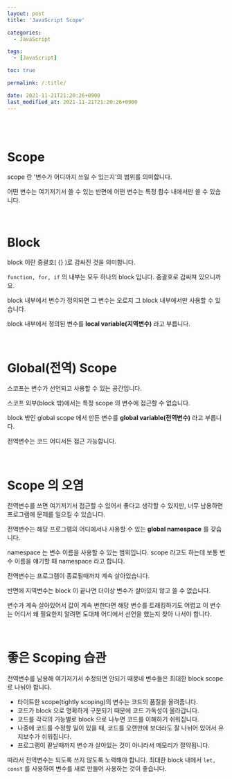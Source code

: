 ```yaml
---
layout: post
title: 'JavaScript Scope'

categories:
  - JavaScript

tags:
  - [JavaScript]

toc: true

permalink: /:title/

date: 2021-11-21T21:20:26+0900
last_modified_at: 2021-11-21T21:20:26+0900
---
```


<br>
<br>

# Scope

scope 란 '변수가 어디까지 쓰일 수 있는지'의 범위를 의미합니다.

어떤 변수는 여기저기서 쓸 수 있는 반면에 어떤 변수는 특정 함수 내에서만 쓸 수 있습니다.

<br>

# Block

block 이란 중괄호( {} )로 감싸진 것을 의미합니다.

`function, for, if` 의 내부는 모두 하나의 block 입니다. 중괄호로 감싸져 있으니까요.

block 내부에서 변수가 정의되면 그 변수는 오로지 그 block 내부에서만 사용할 수 있습니다.

block 내부에서 정의된 변수를 **local variable(지역변수)** 라고 부릅니다.

<br>

# Global(전역) Scope

스코프는 변수가 선언되고 사용할 수 있는 공간입니다.

스코프 외부(block 밖)에서는 특정 scope 의 변수에 접근할 수 없습니다.

block 밖인 global scope 에서 만든 변수를 **global variable(전역변수)** 라고 부릅니다.

전역변수는 코드 어디서든 접근 가능합니다.

<br>

# Scope 의 오염

전역변수를 쓰면 여기저기서 접근할 수 있어서 좋다고 생각할 수 있지만, 너무 남용하면 프로그램에 문제를 일으킬 수 있습니다.

전역변수는 해당 프로그램의 어디에서나 사용할 수 있는 **global namespace** 를 갖습니다.

namespace 는 변수 이름을 사용할 수 있는 범위입니다. scope 라고도 하는데 보통 변수 이름을 얘기할 때 namespace 라고 합니다.

전역변수는 프로그램이 종료될때까지 계속 살아있습니다.

반면에 지역변수는 block 이 끝나면 더이상 변수가 살아있지 않고 쓸 수 없습니다.

변수가 계속 살아있어서 값이 계속 변한다면 해당 변수를 트래킹하기도 어렵고 이 변수는 어디서 왜 필요한지 알려면 도대체 어디에서 선언을 했는지 찾아 나서야 합니다.

<br>

# 좋은 Scoping 습관

전역변수를 남용해 여기저기서 수정되면 안되기 때뭉네 변수들은 최대한 block scope 로 나눠야 합니다.

- 타이트한 scope(tightly scoping)의 변수는 코드의 품질을 올려줍니다.
- 코드가 block 으로 명확하게 구분되기 때문에 코드 가독성이 올라갑니다.
- 코드를 각각의 기능별로 block 으로 나누면 코드를 이해하기 쉬워집니다.
- 나중에 코드를 수정할 일이 있을 때, 코드를 오랜만에 보더라도 잘 나뉘어 있어서 유지보수가 쉬워집니다.
- 프로그램이 끝날때까지 변수가 살아있는 것이 아니라서 메모리가 절약됩니다.

따라서 전역변수는 되도록 쓰지 않도록 노력해야 합니다. 최대한 block 내에서 `let, const` 를 사용하여 변수를 새로 만들어 사용하는 것이 좋습니다.
